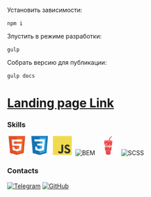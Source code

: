 Установить зависимости:
```
npm i
```

Зпустить в режиме разработки:
```
gulp
```

Собрать версию для публикации:
```
gulp docs
```

# [Landing page Link](https://ekaterinarus.github.io/Landing-page-Link)
### Skills
<div>
  <img src="https://github.com/devicons/devicon/blob/master/icons/html5/html5-original.svg" title="HTML" alt="HTML" width="45" height="45"/>&nbsp;          
  <img src="https://github.com/devicons/devicon/blob/master/icons/css3/css3-original.svg" title="CSS" alt="CSS" width="45" height="45"/>&nbsp; 
  <img src="https://github.com/devicons/devicon/blob/master/icons/javascript/javascript-original.svg" title="JavaScript" alt="JavaScript" width="45" height="45"/>&nbsp;  
  <img src="https://simpleicons.org/icons/bem.svg" title="BEM" alt="BEM" width="45" height="45"/>&nbsp; 
  <img src="https://github.com/devicons/devicon/blob/master/icons/gulp/gulp-plain.svg" title="Gulp" alt="Gulp" width="45" height="45"/>&nbsp;
  <img src="https://simpleicons.org/icons/sass.svg" title="SCSS" alt="SCSS" width="45" height="45"/>&nbsp;
</div>

### Contacts

[![Telegram](https://img.shields.io/badge/Telegram-2CA5E0?style=for-the-badge&logo=telegram&logoColor=white)](https://t.me/EkaterinaRus)
[![GitHub](https://img.shields.io/badge/github-%23121011.svg?style=for-the-badge&logo=github&logoColor=white)](https://github.com/EkaterinaRus)
